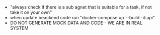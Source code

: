 - "always check if there is a sub agnet that is suitable for a task, if not take it on your own"
- when update beackend code run "docker-compose up --build -d api"
- DO NOT GENERATE MOCK DATA AND CODE - WE ARE IN REAL SYSTEM